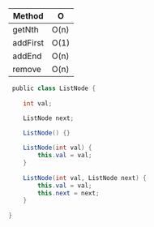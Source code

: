 | Method | O |
| ---- | ---- |
| getNth | O(n) |
| addFirst | O(1) |
| addEnd | O(n) |
| remove | O(n) |

```java
 public class ListNode {
 
	int val;

	ListNode next;

	ListNode() {}
      
	ListNode(int val) {
		this.val = val;
	}
      
	ListNode(int val, ListNode next) {
		this.val = val;
		this.next = next;
	}
	
}
```